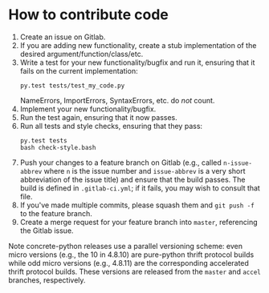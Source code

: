 How to contribute code
======================

1. Create an issue on Gitlab.
2. If you are adding new functionality, create a stub implementation
   of the desired argument/function/class/etc.
3. Write a test for your new functionality/bugfix and run it, ensuring
   that it fails on the current implementation:
   ```
   py.test tests/test_my_code.py
   ```
   NameErrors, ImportErrors, SyntaxErrors, etc. do *not* count.
4. Implement your new functionality/bugfix.
5. Run the test again, ensuring that it now passes.
6. Run all tests and style checks, ensuring that they pass:
   ```
   py.test tests
   bash check-style.bash
   ```
7. Push your changes to a feature branch on Gitlab (e.g., called
   `n-issue-abbrev` where `n` is the issue number and `issue-abbrev`
   is a very short abbreviation of the issue title) and ensure that the
   build passes.  The build is defined in `.gitlab-ci.yml`; if it
   fails, you may wish to consult that file.
8. If you've made multiple commits, please squash them and
   `git push -f` to the feature branch.
9. Create a merge request for your feature branch into `master`,
   referencing the Gitlab issue.

Note concrete-python releases use a parallel versioning scheme: even
micro versions (e.g., the 10 in 4.8.10) are pure-python thrift protocol
builds while odd micro versions (e.g., 4.8.11) are the corresponding
accelerated thrift protocol builds.  These versions are released from
the `master` and `accel` branches, respectively.
